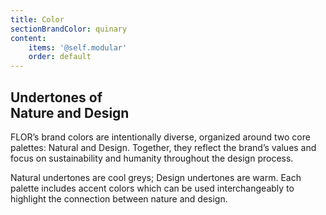 ```yaml
---
title: Color
sectionBrandColor: quinary
content:
    items: '@self.modular'
    order: default
---
```


## Undertones of<br> Nature and Design

FLOR’s brand colors are intentionally diverse, organized around two core palettes: Natural and Design. Together, they reflect the brand’s values and focus on sustainability and humanity throughout the design process. 

Natural undertones are cool greys; Design undertones are warm. Each palette includes accent colors which can be used interchangeably to highlight the connection between nature and design.